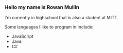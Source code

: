 ### Hello my name is Rowan Mullin 

I'm currently in highschool that is also a student at MITT.

Some languages I like to program in include:
- JavaScript
- Java
- C#
